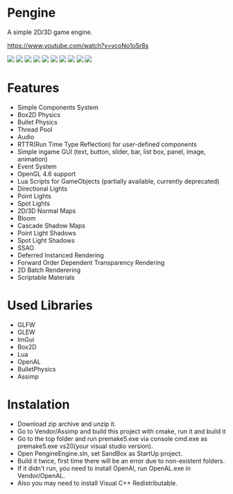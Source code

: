 # **Pengine**
A simple 2D/3D game engine.

https://www.youtube.com/watch?v=vcoNo1o5r8s

<img src="https://user-images.githubusercontent.com/48869588/199320150-c399b799-ac89-421d-82c7-663dafc887fc.png">
<img src="https://user-images.githubusercontent.com/48869588/199319824-219f2f5f-06e0-419d-9ba4-f971ad58aafd.png">
<img src="https://user-images.githubusercontent.com/48869588/216528363-bf508043-6cd3-40e2-bca3-bf1ab18edaf8.png">
<img src="https://user-images.githubusercontent.com/48869588/216690655-83fc98ee-bcd3-4424-97ac-579672773e04.png">
<img src="https://user-images.githubusercontent.com/48869588/216691633-b4b5bb73-6f70-4a79-9cdd-2a306e33eae4.png">
<img src="https://user-images.githubusercontent.com/48869588/185961976-8b7d092c-48ac-452a-8b48-54591e173825.png">
<img src="https://user-images.githubusercontent.com/48869588/178851129-857d1916-f737-4a6c-9386-cf22d78816b5.png">
<img src="https://user-images.githubusercontent.com/48869588/178850673-68461c01-7c4f-4715-a887-1538fe7a0052.jpg">
<img src="https://user-images.githubusercontent.com/48869588/224151173-8b7a9008-14f2-49e7-b148-4d57797174f7.mp4">
<img src="https://user-images.githubusercontent.com/48869588/224153932-243ba01b-8fbc-446f-8afd-7c86c84835ea.mp4">

# **Features**

* Simple Components System
* Box2D Physics
* Bullet Physics
* Thread Pool
* Audio
* RTTR(Run Time Type Reflection) for user-defined components
* Simple ingame GUI (text, button, slider, bar, list box, panel, image, animation) 
* Event System
* OpenGL 4.6 support
* Lua Scripts for GameObjects (partially available, currently deprecated)
* Directional Lights
* Point Lights
* Spot Lights
* 2D/3D Normal Maps
* Bloom
* Cascade Shadow Maps
* Point Light Shadows
* Spot Light Shadows
* SSAO
* Deferred Instanced Rendering
* Forward Order Dependent Transparency Rendering
* 2D Batch Renderering
* Scriptable Materials

# **Used Libraries**

* GLFW
* GLEW
* ImGui
* Box2D
* Lua
* OpenAL
* BulletPhysics
* Assimp

# **Instalation**

* Download zip archive and unzip it.
* Go to Vendor/Assimp and build this project with cmake, run it and build it
* Go to the top folder and run premake5.exe via console cmd.exe as premake5.exe vs20(your visual studio version).
* Open PengineEngine.sln, set SandBox as StartUp project.
* Build it twice, first time there will be an error due to non-existent folders.
* If it didn't run, you need to install OpenAl, run OpenAL.exe in Vendor/OpenAL.
* Also you may need to install Visual C++ Redistributable.
